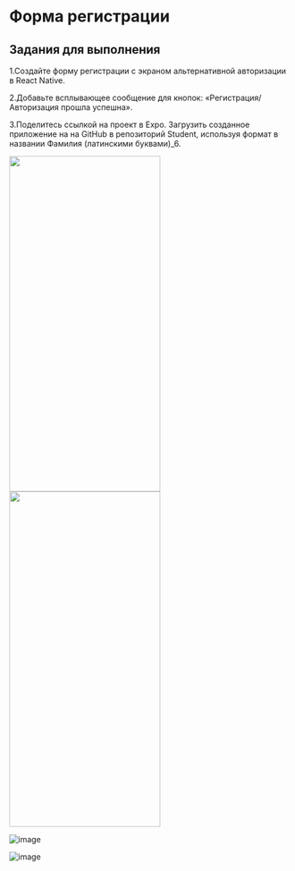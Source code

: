 # Форма регистрации

## Задания для выполнения

1.Создайте форму регистрации с экраном альтернативной авторизации в React Native.

2.Добавьте всплывающее сообщение для кнопок: «Регистрация/Авторизация прошла успешна».

3.Поделитесь ссылкой на проект в Expo. Загрузить созданное приложение на на GitHub в репозиторий Student, используя формат в названии Фамилия (латинскими буквами)_6.

<img src = "https://user-images.githubusercontent.com/70855182/164235821-3298b474-9b44-4721-b741-dc915cc4634a.png" width="270" height="600" />
<img src = "https://user-images.githubusercontent.com/70855182/164235844-0501c685-c0d9-4e2c-96e4-a22057ccb93b.png" width="270" height="600" />

![image](https://user-images.githubusercontent.com/70855182/164236449-b01c8b4a-510a-4d0e-8798-6b86f74e738b.png)

![image](https://user-images.githubusercontent.com/70855182/164236495-60dc2b38-4082-400f-a849-b5a460ec6b01.png)


